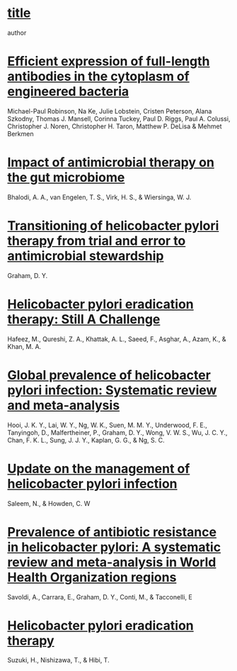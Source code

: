 # [title](url)
author
<!-- above is the template, please follow -->

# [Efficient expression of full-length antibodies in the cytoplasm of engineered bacteria](https://www.nature.com/articles/ncomms9072)
Michael-Paul Robinson, Na Ke, Julie Lobstein, Cristen Peterson, Alana Szkodny, Thomas J. Mansell, Corinna Tuckey, Paul D. Riggs, Paul A. Colussi, Christopher J. Noren, Christopher H. Taron, Matthew P. DeLisa & Mehmet Berkmen
# [Impact of antimicrobial therapy on the gut microbiome](https://doi.org/10.1093/jac/dky530 )
Bhalodi, A. A., van Engelen, T. S., Virk, H. S., & Wiersinga, W. J.

# [Transitioning of helicobacter pylori therapy from trial and error to antimicrobial stewardship](https://doi.org/10.3390/antibiotics9100671)
Graham, D. Y.
# [Helicobacter pylori eradication therapy: Still A Challenge](https://doi.org/10.7759/cureus.14872)
Hafeez, M., Qureshi, Z. A., Khattak, A. L., Saeed, F., Asghar, A., Azam, K., & Khan, M. A.
# [Global prevalence of helicobacter pylori infection: Systematic review and meta-analysis](https://doi.org/10.1053/j.gastro.2017.04.022)
Hooi, J. K. Y., Lai, W. Y., Ng, W. K., Suen, M. M. Y., Underwood, F. E., Tanyingoh, D., Malfertheiner, P., Graham, D. Y., Wong, V. W. S., Wu, J. C. Y., Chan, F. K. L., Sung, J. J. Y., Kaplan, G. G., & Ng, S. C.
# [Update on the management of helicobacter pylori infection](https://doi.org/10.1007/s11938-020-00300-3)
Saleem, N., & Howden, C. W
# [Prevalence of antibiotic resistance in helicobacter pylori: A systematic review and meta-analysis in World Health Organization regions](https://doi.org/10.1053/j.gastro.2018.07.007 )
Savoldi, A., Carrara, E., Graham, D. Y., Conti, M., & Tacconelli, E
# [Helicobacter pylori eradication therapy](https://doi.org/10.2217/fmb.10.25)
Suzuki, H., Nishizawa, T., & Hibi, T.
